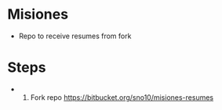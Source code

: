 # Misiones #
* Repo to receive resumes from fork

# Steps #
* 1. Fork repo https://bitbucket.org/sno10/misiones-resumes